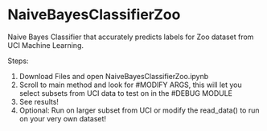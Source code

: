 # NaiveBayesClassifierZoo
Naive Bayes Classifier that accurately predicts labels for Zoo dataset from UCI Machine Learning.

Steps:
1. Download Files and open NaiveBayesClassifierZoo.ipynb
2. Scroll to main method and look for #MODIFY ARGS, this will let you select subsets from UCI data to test on in the #DEBUG MODULE
3. See results!
4. Optional: Run on larger subset from UCI or modify the read_data() to run on your very own dataset!
